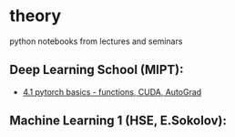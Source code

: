# theory
python notebooks from lectures and seminars

## Deep Learning School (MIPT):
* [4.1 pytorch basics - functions, CUDA, AutoGrad](https://github.com/Anenmi/theory/blob/main/DLS/4_1_seminar_pytorch_basics_ipynb%22.ipynb)


## Machine Learning 1 (HSE, E.Sokolov):

